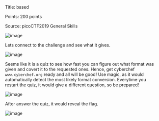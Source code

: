 Title: based

Points: 200 points

Source: picoCTF2019 General Skills

![image](https://user-images.githubusercontent.com/91729496/235314326-92ec942d-7b2b-44b7-822f-c49fac17b19b.png)

Lets connect to the challenge and see what it gives.

![image](https://user-images.githubusercontent.com/91729496/235314380-a6b7aace-6849-4cbf-9b7d-2f2dc3294705.png)

Seems like it is a quiz to see how fast you can figure out what format was given and covert it to the requested ones. Hence, get cyberchef `www.cyberchef.org` ready and all will be good!
Use magic, as it would automatically detect the most likely format conversion. Everytime you restart the quiz, it would give a different question, so be prepared!

![image](https://user-images.githubusercontent.com/91729496/235314457-6d6c0d26-739d-412b-afe4-0fa26b0f243e.png)

After answer the quiz, it would reveal the flag.

![image](https://user-images.githubusercontent.com/91729496/235314497-f31619fe-2da8-44e1-82ff-09f23347a71f.png)

